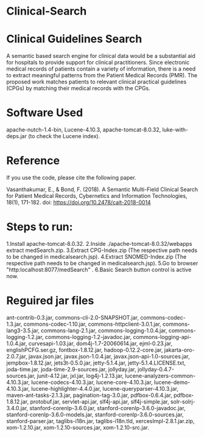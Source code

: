 # Clinical-Search


Clinical Guidelines Search
=========

A semantic based search engine for clinical data would be a substantial aid for hospitals to provide support for clinical practitioners. Since electronic medical records
of patients contain a variety of information, there is a need to extract meaningful patterns from the Patient Medical Records (PMR). The proposed work matches patients to relevant clinical practical guidelines (CPGs) by matching their medical records with the CPGs.

Software Used
=======
apache-nutch-1.4-bin,
Lucene-4.10.3,
apache-tomcat-8.0.32,
luke-with-deps.jar (to check the Lucene index).

Reference
=======
If you use the code, please cite the following paper.

Vasanthakumar, E., & Bond, F. (2018). A Semantic Multi-Field Clinical Search for Patient Medical Records, Cybernetics and Information Technologies, 18(1), 171-182. doi: https://doi.org/10.2478/cait-2018-0014

Steps to run:
=======
1.Install apache-tomcat-8.0.32.
2.Inside ./apache-tomcat-8.0.32/webapps extract medSearch.zip.
3.Extract CPG-Index.zip (The respective path needs to be changed in medicalsearch.jsp).
4.Extract SNOMED-Index.zip (The respective path needs to be changed in medicalsearch.jsp).
5.Go to browser "http:localhost:8077/medSearch" .
6.Basic Search button control is active now.

Reguired jar files
=======

ant-contrib-0.3.jar,
commons-cli-2.0-SNAPSHOT.jar,
commons-codec-1.3.jar,
commons-codec-1.10.jar,
commons-httpclient-3.0.1.jar,
commons-lang3-3.5.jar,
commons-lang-2.1.jar,
commons-logging-1.0.4.jar,
commons-logging-1.2.jar,
commons-logging-1.2-javadoc.jar,
commons-logging-api-1.0.4.jar,
curvesapi-1.03.jar,
dom4j-1.7-20060614.jar,
ejml-0.23.jar,
englishPCFG.ser.gz,
fontbox-1.8.12.jar,
hadoop-0.12.2-core.jar,
jakarta-oro-2.0.7.jar,
javax.json.jar,
javax.json-1.0.4.jar,
javax.json-api-1.0-sources.jar,
jempbox-1.8.12.jar,
jets3t-0.5.0.jar,
jetty-5.1.4.jar,
jetty-5.1.4.LICENSE.txt,
joda-time.jar,
joda-time-2.9-sources.jar,
jollyday.jar,
jollyday-0.4.7-sources.jar,
junit-4.12.jar,
jxl.jar,
log4j-1.2.13.jar,
lucene-analyzers-common-4.10.3.jar,
lucene-codecs-4.10.3.jar,
lucene-core-4.10.3.jar,
lucene-demo-4.10.3.jar,
lucene-highlighter-4.4.0.jar,
lucene-queryparser-4.10.3.jar,
maven-ant-tasks-2.1.3.jar,
pagination-tag-3.0.jar,
pdfbox-0.6.4.jar,
pdfbox-1.8.12.jar,
protobuf.jar,
servlet-api.jar,
slf4j-api.jar,
slf4j-simple.jar,
solr-solrj-3.4.0.jar,
stanford-corenlp-3.6.0.jar,
stanford-corenlp-3.6.0-javadoc.jar,
stanford-corenlp-3.6.0-models.jar,
stanford-corenlp-3.6.0-sources.jar,
stanford-parser.jar,
taglibs-i18n.jar,
taglibs-i18n.tld,
xercesImpl-2.8.1.jar.zip,
xom-1.2.10.jar,
xom-1.2.10-sources.jar,
xom-1.2.10-src.jar.
